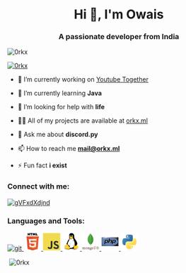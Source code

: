 <h1 align="center">Hi 👋, I'm Owais</h1>
<h3 align="center">A passionate developer from India</h3>

<p align="left"> <img src="https://komarev.com/ghpvc/?username=0rkx&label=Profile%20views&color=0e75b6&style=flat" alt="0rkx" /> </p>

<p align="left"> <a href="https://github.com/ryo-ma/github-profile-trophy"><img src="https://github-profile-trophy.vercel.app/?username=0rkx" alt="0rkx" /></a> </p>

- 🔭 I’m currently working on [Youtube Together](https://github.com/0rkx/Youtube-Together)

- 🌱 I’m currently learning **Java**

- 🤝 I’m looking for help with **life**

- 👨‍💻 All of my projects are available at [orkx.ml](orkx.ml)

- 💬 Ask me about **discord.py**

- 📫 How to reach me **mail@orkx.ml**

- ⚡ Fun fact **i exist**

<h3 align="left">Connect with me:</h3>
<p align="left">
<a href="https://discord.gg/gVFxdXdjnd" target="blank"><img align="center" src="https://raw.githubusercontent.com/rahuldkjain/github-profile-readme-generator/master/src/images/icons/Social/discord.svg" alt="gVFxdXdjnd" height="30" width="40" /></a>
</p>

<h3 align="left">Languages and Tools:</h3>
<p align="left"> <a href="https://git-scm.com/" target="_blank"> <img src="https://www.vectorlogo.zone/logos/git-scm/git-scm-icon.svg" alt="git" width="40" height="40"/> </a> <a href="https://www.w3.org/html/" target="_blank"> <img src="https://raw.githubusercontent.com/devicons/devicon/master/icons/html5/html5-original-wordmark.svg" alt="html5" width="40" height="40"/> </a> <a href="https://developer.mozilla.org/en-US/docs/Web/JavaScript" target="_blank"> <img src="https://raw.githubusercontent.com/devicons/devicon/master/icons/javascript/javascript-original.svg" alt="javascript" width="40" height="40"/> </a> <a href="https://www.linux.org/" target="_blank"> <img src="https://raw.githubusercontent.com/devicons/devicon/master/icons/linux/linux-original.svg" alt="linux" width="40" height="40"/> </a> <a href="https://www.mongodb.com/" target="_blank"> <img src="https://raw.githubusercontent.com/devicons/devicon/master/icons/mongodb/mongodb-original-wordmark.svg" alt="mongodb" width="40" height="40"/> </a> <a href="https://www.php.net" target="_blank"> <img src="https://raw.githubusercontent.com/devicons/devicon/master/icons/php/php-original.svg" alt="php" width="40" height="40"/> </a> <a href="https://www.python.org" target="_blank"> <img src="https://raw.githubusercontent.com/devicons/devicon/master/icons/python/python-original.svg" alt="python" width="40" height="40"/> </a> </p>

<p>&nbsp;<img align="center" src="https://github-readme-stats.vercel.app/api?username=0rkx&show_icons=true&locale=en" alt="0rkx" /></p>
